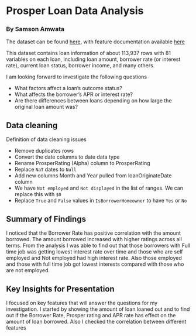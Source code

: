 # Prosper Loan Data Analysis
### By Samson Amwata

The dataset can be found [here](https://s3.amazonaws.com/udacity-hosted-downloads/ud651/prosperLoanData.csv), with feature documentation available [here](https://docs.google.com/spreadsheets/d/1gDyi_L4UvIrLTEC6Wri5nbaMmkGmLQBk-Yx3z0XDEtI/edit#gid=0)

This dataset contains loan information of about 113,937 rows with 81 variables on each
loan, including loan amount, borrower rate (or interest rate), current loan status, borrower income, and many others.

I am looking forward to investigate the following questions
- What factors affect a loan’s outcome status?
- What affects the borrower’s APR or interest rate?
- Are there differences between loans depending on how large the original loan amount was?

## Data cleaning
Definition of data cleaning issues
- Remove duplicates rows
- Convert the date columns to date data type
- Rename ProsperRating (Alpha) column to ProsperRating
- Replace `NaT` dates to `Null`
- Add new columns Month and Year pulled from loanOriginateDate column
- We have `Not employed` and `Not displayed` in the list of ranges. We can replace this with `$0`
- Replace `True` and `False` values in `IsBorrowerHomeowner` to have `Yes` or `No`

## Summary of Findings
I noticed that the Borrower Rate has positive correlation with the amount borrowed. The amount borrowed increased with higher ratings across all terms.
From the analysis I was able to find out that those borrowers with Full time job was getting lowest interest rate over time and those who are self employed and Not employed had high interest rate.
Also those employed and those with full time job got lowest interests compared with those who are not employed.


## Key Insights for Presentation
I focused on key features that will answer the questions for my investigation. I started by showing the amount of loan loaned out and to find out if the Borrower Rate, Prosper rating and APR rate has effect on the amount of loan borrowed.
Also I checked the correlation between different features 
